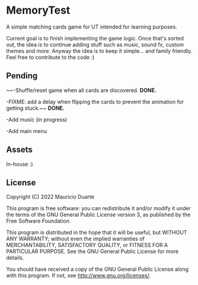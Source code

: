 # MemoryTest

A simple matching cards game for UT intended for learning purposes.  

Current goal is to finish implementing the game logic. Once that's sorted out, the idea is to continue adding stuff such as music, sound fx, custom themes and more. Anyway the idea is to keep it simple... and family friendly. Feel free to contribute to the code :)

## Pending 

~~-Shuffle/reset game when all cards are discovered. **DONE.**

-FIXME: add a delay when flipping the cards to prevent the animation for getting stuck.~~ **DONE.**

-Add music (in progress)

-Add main menu
## Assets

In-house :)

## License

Copyright (C) 2022  Mauricio Duarte

This program is free software: you can redistribute it and/or modify it under the terms of the GNU General Public License version 3, as published
by the Free Software Foundation.

This program is distributed in the hope that it will be useful, but WITHOUT ANY WARRANTY; without even the implied warranties of MERCHANTABILITY, SATISFACTORY QUALITY, or FITNESS FOR A PARTICULAR PURPOSE.  See the GNU General Public License for more details.

You should have received a copy of the GNU General Public License along with this program.  If not, see <http://www.gnu.org/licenses/>.
